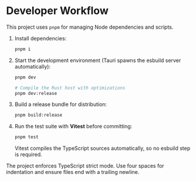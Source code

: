 # Developer Workflow

This project uses `pnpm` for managing Node dependencies and scripts.

1. Install dependencies:

    ```sh
    pnpm i
    ```

2. Start the development environment (Tauri spawns the esbuild server automatically):

    ```sh
    pnpm dev

    # Compile the Rust host with optimizations
    pnpm dev:release
    ```

3. Build a release bundle for distribution:

    ```sh
    pnpm build:release
    ```

4. Run the test suite with **Vitest** before committing:

    ```sh
    pnpm test
    ```

    Vitest compiles the TypeScript sources automatically, so no esbuild step is
    required.

The project enforces TypeScript strict mode. Use four spaces for indentation and ensure files end with a trailing newline.
